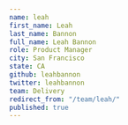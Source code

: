 ```yaml
---
name: leah
first_name: Leah
last_name: Bannon
full_name: Leah Bannon
role: Product Manager
city: San Francisco
state: CA
github: leahbannon
twitter: leahbannon
team: Delivery
redirect_from: "/team/leah/"
published: true
---
```


